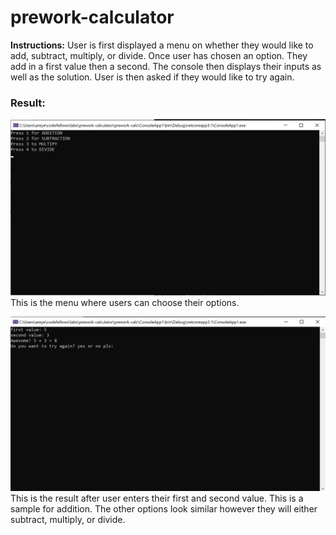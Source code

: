 # prework-calculator
**Instructions:** User is first displayed a menu on whether they would like to add, subtract, multiply, or divide. Once user has chosen an option. They add in a first value then a second. The console then displays their inputs as well as the solution. User is then asked if they would like to try again.

### Result:
![Menu](menu.png)
This is the menu where users can choose their options.

![Addition sample](addition.png)
This is the result after user enters their first and second value. This is a sample for addition. The other options look similar however they will either subtract, multiply, or divide. 